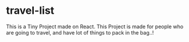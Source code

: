 # travel-list
This is a Tiny Project made on React.  This Project is made for people who are going to travel, and have lot of things to pack in the bag..!
